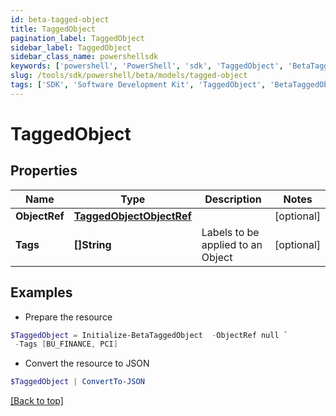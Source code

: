 ```yaml
---
id: beta-tagged-object
title: TaggedObject
pagination_label: TaggedObject
sidebar_label: TaggedObject
sidebar_class_name: powershellsdk
keywords: ['powershell', 'PowerShell', 'sdk', 'TaggedObject', 'BetaTaggedObject'] 
slug: /tools/sdk/powershell/beta/models/tagged-object
tags: ['SDK', 'Software Development Kit', 'TaggedObject', 'BetaTaggedObject']
---
```



# TaggedObject

## Properties

Name | Type | Description | Notes
------------ | ------------- | ------------- | -------------
**ObjectRef** | [**TaggedObjectObjectRef**](tagged-object-object-ref) |  | [optional] 
**Tags** | **[]String** | Labels to be applied to an Object | [optional] 

## Examples

- Prepare the resource
```powershell
$TaggedObject = Initialize-BetaTaggedObject  -ObjectRef null `
 -Tags [BU_FINANCE, PCI]
```

- Convert the resource to JSON
```powershell
$TaggedObject | ConvertTo-JSON
```


[[Back to top]](#) 

